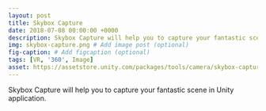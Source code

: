 ```yaml
---
layout: post
title: Skybox Capture
date: 2018-07-08 00:00:00 +0000
description: Skybox Capture will help you to capture your fantastic scene in Unity application. # Add post description (optional)
img: skybox-capture.png # Add image post (optional)
fig-caption: # Add figcaption (optional)
tags: [VR, '360', Image]
asset: https://assetstore.unity.com/packages/tools/camera/skybox-capture-93266
---
```


Skybox Capture will help you to capture your fantastic scene in Unity application.